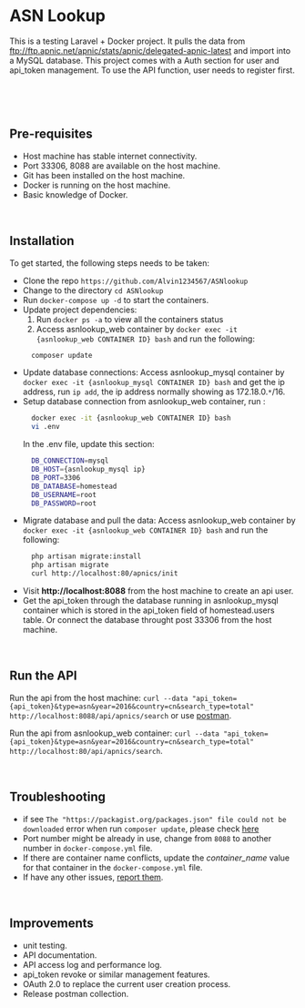 
# ASN Lookup

This is a testing Laravel + Docker project. It pulls the data from ftp://ftp.apnic.net/apnic/stats/apnic/delegated-apnic-latest and import into a MySQL database. This project comes with a Auth section for user and api_token management. To use the API function, user needs to register first.

<p>&nbsp;</p>
<p>&nbsp;</p>

## Pre-requisites
* Host machine has stable internet connectivity.
* Port 33306, 8088 are available on the host machine.
* Git has been installed on the host machine.
* Docker is running on the host machine.
* Basic knowledge of Docker.

<p>&nbsp;</p>

## Installation
To get started, the following steps needs to be taken:
* Clone the repo `https://github.com/Alvin1234567/ASNlookup`
* Change to the directory `cd ASNlookup`
* Run `docker-compose up -d` to start the containers.
* Update project dependencies:
  1. Run `docker ps -a` to view all the containers status
  2. Access asnlookup_web container by `docker exec -it {asnlookup_web CONTAINER ID} bash` and run the following:
    ```bash
      composer update
    ```
* Update database connections:
  Access asnlookup_mysql container by `docker exec -it {asnlookup_mysql CONTAINER ID} bash` and get the ip address, run `ip add`, the ip address normally showing as 172.18.0.`*`/16.
* Setup database connection from asnlookup_web container, run :
  ```bash
    docker exec -it {asnlookup_web CONTAINER ID} bash
    vi .env
  ```
  In the .env file, update this section:
  ```bash
    DB_CONNECTION=mysql
    DB_HOST={asnlookup_mysql ip}
    DB_PORT=3306
    DB_DATABASE=homestead
    DB_USERNAME=root
    DB_PASSWORD=root
  ```
* Migrate database and pull the data:
  Access asnlookup_web container by `docker exec -it {asnlookup_web CONTAINER ID} bash` and run the following:
  ```bash
    php artisan migrate:install
    php artisan migrate
    curl http://localhost:80/apnics/init
  ```
* Visit **http://localhost:8088** from the host machine to create an api user.
* Get the api_token through the database running in asnlookup_mysql container which is stored in the api_token field of homestead.users table. Or connect the database throught post 33306 from the host machine.


<p>&nbsp;</p>

## Run the API
Run the api from the host machine: `curl --data "api_token={api_token}&type=asn&year=2016&country=cn&search_type=total" http://localhost:8088/api/apnics/search` or use [postman](https://www.getpostman.com/).

Run the api from asnlookup_web container: `curl --data "api_token={api_token}&type=asn&year=2016&country=cn&search_type=total" http://localhost:80/api/apnics/search`.

<p>&nbsp;</p>

## Troubleshooting
* if see `The "https://packagist.org/packages.json" file could not be downloaded` error when run `composer update`, please check [here](https://stackoverflow.com/questions/40091610/composer-update-not-working-since-installing-ssl-certificate)
* Port number might be already in use, change from `8088` to another number in `docker-compose.yml` file.
* If there are container name conflicts, update the *container_name* value for that container in the `docker-compose.yml` file. 
* If have any other issues, [report them](https://github.com/Alvin1234567/ASNlookup/issues).

<p>&nbsp;</p>

## Improvements
* unit testing.
* API documentation.
* API access log and performance log.
* api_token revoke or similar management features.
* OAuth 2.0 to replace the current user creation process.
* Release postman collection.

